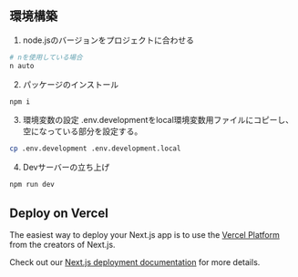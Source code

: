## 環境構築

1. node.jsのバージョンをプロジェクトに合わせる

```bash
# nを使用している場合
n auto
```

2. パッケージのインストール

```bash
npm i
```

3. 環境変数の設定
   .env.developmentをlocal環境変数用ファイルにコピーし、空になっている部分を設定する。

```bash
cp .env.development .env.development.local
```

4. Devサーバーの立ち上げ

```bash
npm run dev
```

## Deploy on Vercel

The easiest way to deploy your Next.js app is to use the [Vercel Platform](https://vercel.com/new?utm_medium=default-template&filter=next.js&utm_source=create-next-app&utm_campaign=create-next-app-readme) from the creators of Next.js.

Check out our [Next.js deployment documentation](https://nextjs.org/docs/deployment) for more details.
